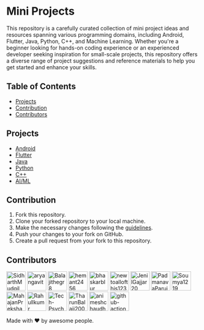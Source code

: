 # Mini Projects
This repository is a carefully curated collection of mini project ideas and resources spanning various programming domains, including Android, Flutter, Java, Python, C++, and Machine Learning. Whether you're a beginner looking for hands-on coding experience or an experienced developer seeking inspiration for small-scale projects, this repository offers a diverse range of project suggestions and reference materials to help you get started and enhance your skills. 

## Table of Contents
- [Projects](#projects)
- [Contribution](#contribution)
- [Contributors](#contributors)

## Projects
- [Android](./android/README.md)
- [Flutter](./flutter/README.md)
- [Java](./java/README.md)
- [Python](./python/README.md)
- [C++](./cpp/README.md)
- [AI/ML](./ml/README.md)

## Contribution
1. Fork this repository.
2. Clone your forked repository to your local machine.
3. Make the necessary changes following the [guidelines](./CONTRIBUTING.md).
4. Push your changes to your fork on GitHub.
5. Create a pull request from your fork to this repository.

<!-- CONTRIBUTORS:START -->
## Contributors

[<img src="https://avatars.githubusercontent.com/u/68889544?v=4" width="50px;" alt="SidharthMudgil"/>](https://github.com/SidharthMudgil) [<img src="https://avatars.githubusercontent.com/u/45901539?v=4" width="50px;" alt="aryangavit"/>](https://github.com/aryangavit) [<img src="https://avatars.githubusercontent.com/u/92166294?v=4" width="50px;" alt="Balajithegr8"/>](https://github.com/Balajithegr8) [<img src="https://avatars.githubusercontent.com/u/222167922?v=4" width="50px;" alt="hemant2456"/>](https://github.com/hemant2456) [<img src="https://avatars.githubusercontent.com/u/85757758?v=4" width="50px;" alt="bhaskarblur"/>](https://github.com/bhaskarblur) [<img src="https://avatars.githubusercontent.com/u/78465651?v=4" width="50px;" alt="newtoallofthis123"/>](https://github.com/newtoallofthis123) [<img src="https://avatars.githubusercontent.com/u/68738624?v=4" width="50px;" alt="JenilGajjar20"/>](https://github.com/JenilGajjar20) [<img src="https://avatars.githubusercontent.com/u/78480391?v=4" width="50px;" alt="PadmanavaParui"/>](https://github.com/PadmanavaParui) [<img src="https://avatars.githubusercontent.com/u/79699495?v=4" width="50px;" alt="Soumya1219"/>](https://github.com/Soumya1219) [<img src="https://avatars.githubusercontent.com/u/121788863?v=4" width="50px;" alt="MahajanPreksha"/>](https://github.com/MahajanPreksha) [<img src="https://avatars.githubusercontent.com/u/42183055?v=4" width="50px;" alt="Rahullkumr"/>](https://github.com/Rahullkumr) [<img src="https://avatars.githubusercontent.com/u/213864185?v=4" width="50px;" alt="Tech-Psycho95"/>](https://github.com/Tech-Psycho95) [<img src="https://avatars.githubusercontent.com/u/95350584?v=4" width="50px;" alt="TharunBalaji2004"/>](https://github.com/TharunBalaji2004) [<img src="https://avatars.githubusercontent.com/u/111721851?v=4" width="50px;" alt="animeshchaudhri"/>](https://github.com/animeshchaudhri) [<img src="https://avatars.githubusercontent.com/in/15368?v=4" width="50px;" alt="github-actions[bot]"/>](https://github.com/github-actions[bot])

Made with ❤️ by awesome people.
<!-- CONTRIBUTORS:END -->
